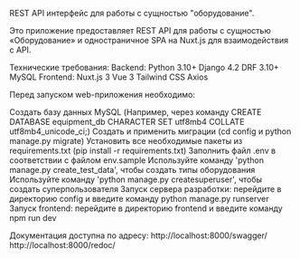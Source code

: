 REST API интерфейс для работы с сущностью "оборудование".

Это приложение предоставляет REST API для работы с сущностью «Оборудование» и одностраничное SPA на Nuxt.js для взаимодействия с API.

Технические требования: Backend: Python 3.10+ Django 4.2 DRF 3.10+ MySQL Frontend: Nuxt.js 3 Vue 3 Tailwind CSS Axios

Перед запуском web-приложения необходимо:

Создать базу данных MySQL (Например, через команду CREATE DATABASE equipment_db CHARACTER SET utf8mb4 COLLATE utf8mb4_unicode_ci;)
Создать и применить миграции (cd config и python manage.py migrate)
Установить все необходимые пакеты из requirements.txt (pip install -r requirements.txt)
Заполнить файл .env в соответствии с файлом env.sample
Используйте команду 'python manage.py create_test_data', чтобы создать типы оборудования
Используйте команду 'python manage.py createsuperuser', чтобы создать суперпользователя
Запуск сервера разработки: перейдите в директорию config и введите команду python manage.py runserver Запуск frontend: перейдите в директорию frontend и введите команду npm run dev

Документация доступна по адресу: http://localhost:8000/swagger/ http://localhost:8000/redoc/
